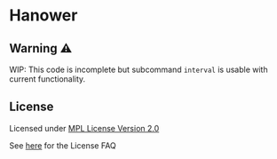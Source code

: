 # Hanower

## Warning &#9888;

WIP: This code is incomplete but subcommand `interval` is usable with current functionality.

## License

Licensed under [MPL License Version 2.0](https://www.mozilla.org/en-US/MPL/2.0/)

See [here](https://www.mozilla.org/en-US/MPL/2.0/FAQ/) for the License FAQ
